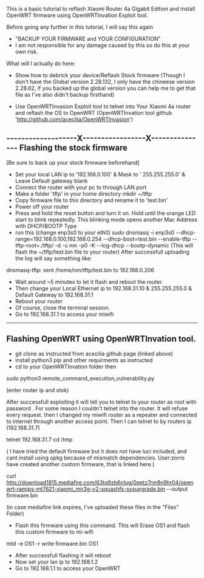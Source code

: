 This is a basic tutorial to reflash Xiaomi Router 4a Gigabit Edition and install OpenWRT firmware using OpenWRTInvation Exploit tool.

Before going any further in this tutorial, I will say this again 
- "BACKUP YOUR FIRMWARE and YOUR CONFIGURATION"
- I am not responsible for any damage caused by this so do this at your own risk.

What will I actually do here:

- Show how to debrick your device/Reflash Stock firmware (Though I don't have the Global version 2.28.132, I only have the chineese version 2.28.62, if you backed up the global version you can help me to get that file as I've also didn't backup firsthand)

- Use OpenWRTInvasion Exploit tool to telnet into Your Xiaomi 4a router and reflash the OS to OpenWRT (OpenWRTInvation tool github 'http://github.com/acecilia/OpenWRTInvasion')

-------------------X-----------------X---------------
Flashing the stock firmware
---------------------------
[Be sure to back up your stock firmware beforehand]

- Set your local LAN ip to '192.168.0.100' & Mask to ' 255.255.255.0' & Leave Default gateway blank
- Connect the router with your pc to through LAN port
- Make a folder 'tftp' in your home directory
mkdir ~/tftp
- Copy firmware file to this directory and rename it to 'test.bin'
- Power off your router
- Press and hold the reset button and turn it on. Hold until the orange LED start to blink repeatedly.
This blinking mode opens another Mac Address with DHCP/BOOTP Type
- run this (change enp3s0 to your eth0)
sudo dnsmasq -i enp3s0 --dhcp-range=192.168.0.100,192.168.0.254 --dhcp-boot=test.bin --enable-tftp --tftp-root=./tftp/ -d -u nm -p0 -K --log-dhcp --bootp-dynamic 
(This will flash the ~/tftp/test.bin file to your router)
After successfull uploading the log will say something like:

dnsmasq-tftp: sent /home/nm/tftp/test.bin to 192.168.0.206

- Wait around ~5 minutes to let it flash and reboot the router.
- Then change your Local Ethernet ip to 192.168.31.10 & 255.255.255.0 & Default Gateway to 192.168.31.1
- Reboot your router
- Of course, close the terminal session.
- Go to 192.168.31.1 to access your miwifi

----------------------------------------------
Flashing OpenWRT using OpenWRTInvation tool.
----------------------------------------------

- git clone as instructed from acecilia github page (linked above)
- install python3 pip and other requirments as instructed
- cd to your OpenWRTInvation folder then

sudo python3 remote_command_execution_vulnerability.py

(enter router ip and stok)

After successfull exploiting it will tell you to telnet to your router as root with password <blank>.
For some reason I couldn't telnet into the router. It will refuse every request. then I changed my miwifi router as a repeater and connected to internet through another access point. Then I can telnet to by routers ip (192.168.31.7)

telnet 192.168.31.7
cd /tmp

( I have tried the default firmware but it does not have luci included, and cant install using opkg because of mismatch dependencies. User:zorro have created another custom firmware, that is linked here.)

curl http://download1815.mediafire.com/63tq9zb6nlug/0qetz7rm8n9hr04/openwrt-ramips-mt7621-xiaomi_mir3g-v2-squashfs-sysupgrade.bin --output firmware.bin

(in case mediafire link expires, I've uploaded these files in the "Files" Folder)
- Flash this firmware using this command. This will Erase OS1 and flash this custom firmware to mi-wifi

mtd -e OS1 -r write firmware.bin OS1

- After successfull flashing it will reboot
- Now set your lan ip to 192.168.1.2
- Go to 192.168.1.1 to access your OpenWRT
